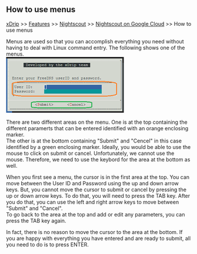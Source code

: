 ## How to use menus
[xDrip](../../README.md) >> [Features](../Features_page) >> [Nightscout](../Nightscout_page) >> [Nightscout on Google Cloud](./GoogleCloud) >> How to use menus  
  
Menus are used so that you can accomplish everything you need without having to deal with Linux command entry.  The following shows one of the menus.  
![](./images/Menus.png)  
  
There are two different areas on the menu.  One is at the top containing the different paramerts that can be entered identified with an orange enclosing marker.  
The other is at the bottom containing "Submit" and "Cencel" in this case identified by a green enclosing marker.  Ideally, you would be able to use the mouse to click on submit or cancel.  Unfortunately, we cannot use the mouse.  Therefore, we need to use the keybord for the area at the bottom as well.  
  
When you first see a menu, the cursor is in the first area at the top.  You can move between the User ID and Password using the up and down arrow keys.  But, you cannot move the cursor to submit or cancel by pressing the up or down arrow keys.  To do that, you will need to press the TAB key.  After you do that, you can use the left and right arrow keys to move between "Submit" and "Cancel".  
To go back to the area at the top and add or edit any parameters, you can press the TAB key again.  
  
In fact, there is no reason to move the cursor to the area at the bottom.  If you are happy with everything you have entered and are ready to submit, all you need to do is to press ENTER.  
  
